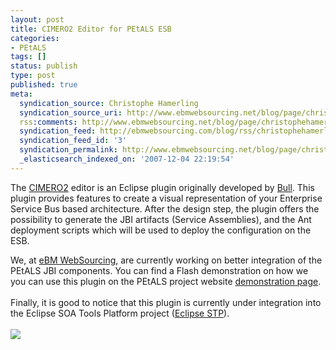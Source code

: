```yaml
---
layout: post
title: CIMERO2 Editor for PEtALS ESB
categories:
- PEtALS
tags: []
status: publish
type: post
published: true
meta:
  syndication_source: Christophe Hamerling
  syndication_source_uri: http://www.ebmwebsourcing.net/blog/page/christophehamerling
  rss:comments: http://www.ebmwebsourcing.net/blog/page/christophehamerling?anchor=cimero2_editor_for_petals_esb
  syndication_feed: http://ebmwebsourcing.com/blog/rss/christophehamerling
  syndication_feed_id: '3'
  syndication_permalink: http://www.ebmwebsourcing.net/blog/page/christophehamerling?entry=cimero2_editor_for_petals_esb
  _elasticsearch_indexed_on: '2007-12-04 22:19:54'
---
```

The <a href="http://wiki.eclipse.org/Cimero_2" id="l8f9" title="CIMERO2">CIMERO2</a> editor is an Eclipse plugin originally developed by <a href="http://www.bull.com/fr/index.php" id="eb_p" title="Bull">Bull</a>. This plugin provides features to create a visual representation of your Enterprise Service Bus based architecture. After the design step, the plugin offers the possibility to generate the JBI artifacts (Service Assemblies), and the Ant deployment scripts which will be used to deploy the configuration on the ESB. <div>   We, at <a href="http://www.ebmwebsourcing.com" id="ua3f" title="eBM WebSourcing">eBM WebSourcing</a>, are currently working on better integration of the PEtALS JBI components. You can find a Flash demonstration on how we you can use this plugin on the PEtALS project website <a href="http://petals.objectweb.org/demonstrations.html" id="vl4g" title="demonstration page">demonstration page</a>. </div> <div>   <br class="webkit-block-placeholder"> </div> <div>   Finally, it is good to notice that this plugin is currently under integration into the Eclipse SOA Tools Platform project (<a href="http://www.eclipse.org/stp/" id="vt6k" title="Eclipse STP">Eclipse STP</a>). </div> <div>   <br class="webkit-block-placeholder"> </div> <div>   <div id="5w">     <img src="http://docs.google.com/File?id=dcrqrprg_151cswjf2g5">   </div> </div> <br /> <br />
